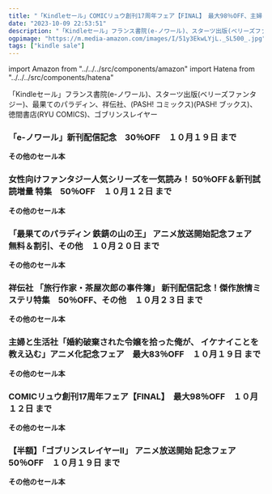 ```yaml
---
title: "「Kindleセール」COMICリュウ創刊17周年フェア【FINAL】　最大98％OFF、主婦と生活社「婚約破棄された令嬢を拾った俺が、 イケナイことを教え込む」アニメ化記念フェア　最大83％OFF、「最果てのパラディン 鉄錆の山の王」 アニメ放送開始記念フェア　無料＆割引"
date: "2023-10-09 22:53:51"
description: "「Kindleセール」フランス書院(e-ノワール)、スターツ出版(ベリーズファンタジー)、最果てのパラディン、祥伝社、(PASH! コミックス)(PASH! ブックス)、徳間書店(RYU COMICS)、ゴブリンスレイヤー"
ogpimage: "https://m.media-amazon.com/images/I/51y3EkwLYjL._SL500_.jpg"
tags: ["kindle sale"]
---
```

import Amazon from "../../../src/components/amazon"
import Hatena from "../../../src/components/hatena"

「Kindleセール」フランス書院(e-ノワール)、スターツ出版(ベリーズファンタジー)、最果てのパラディン、祥伝社、(PASH! コミックス)(PASH! ブックス)、徳間書店(RYU COMICS)、ゴブリンスレイヤー




### 「e-ノワール」新刊配信記念　30％OFF　１０月１９日 まで

<Amazon asin="B0C5MC96XR" />


<Amazon asin="B0BYRFRQ38" />



<Amazon asin="B0BYRHZVDP" />


**その他のセール本**

<Hatena src="https://kyukyunyorituryo.github.io/kindle_sale/20231019s35790/" title=""/>


### 女性向けファンタジー人気シリーズを一気読み！ 50％OFF＆新刊試読増量 特集　50％OFF　１０月１２日 まで

<Amazon asin="B0C9PRH8N3" />



<Amazon asin="B0C6PXRZMC" />



<Amazon asin="B0CGZJY9XC" />


**その他のセール本**

<Hatena src="https://kyukyunyorituryo.github.io/kindle_sale/20231012s35798/" title=""/>


### 「最果てのパラディン 鉄錆の山の王」 アニメ放送開始記念フェア　無料＆割引、その他　１０月２０日 まで

<Amazon asin="B01DF0O1N8" />



<Amazon asin="B07BHKN4YQ" />


**その他のセール本**

<Hatena src="https://kyukyunyorituryo.github.io/kindle_sale/20231020s35787/" title=""/>


### 祥伝社 「旅行作家・茶屋次郎の事件簿」 新刊配信記念！傑作旅情ミステリ特集　50％OFF、その他　１０月２３日 まで

<Amazon asin="B0CHHW8FMB" />


<Amazon asin="B08CXL9D8Q" />


<Amazon asin="B08CXJ2YXD" />


**その他のセール本**

<Hatena src="https://kyukyunyorituryo.github.io/kindle_sale/20231023s35753/" title=""/>


### 主婦と生活社「婚約破棄された令嬢を拾った俺が、 イケナイことを教え込む」アニメ化記念フェア　最大83％OFF　１０月１９日 まで

<Amazon asin="B0C2HHDM3K" />


<Amazon asin="B07J64W9FG" />


<Amazon asin="B092ZGNKVC" />


**その他のセール本**

<Hatena src="https://kyukyunyorituryo.github.io/kindle_sale/20231019s35793/" title=""/>


### COMICリュウ創刊17周年フェア【FINAL】　最大98％OFF　１０月１２日 まで

<Amazon asin="B0C85GS2XJ" />


<Amazon asin="B0BNPNQQJJ" />


<Amazon asin="B093VMXXM7" />


**その他のセール本**

<Hatena src="https://kyukyunyorituryo.github.io/kindle_sale/20231012s35772/" title=""/>

### 【半額】「ゴブリンスレイヤーII」 アニメ放送開始 記念フェア　50％OFF　１０月１９日 まで
<Amazon asin="B0947V784M" />


<Amazon asin="B07B7GPJJG" />


<Amazon asin="B07R13MSZG" />


**その他のセール本**

<Hatena src="https://kyukyunyorituryo.github.io/kindle_sale/20231019s35731/" title=""/>

